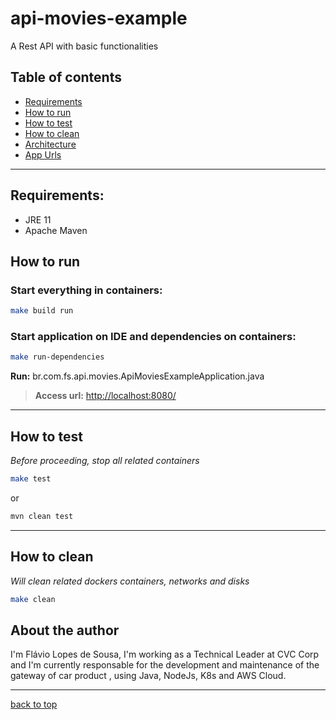 # api-movies-example

A Rest API with basic functionalities

## Table of contents

- [Requirements](#requirements)
- [How to run](#how-to-run)
- [How to test](#how-to-test)
- [How to clean](#how-to-clean)
- [Architecture](doc/architecture.md)
- [App Urls](doc/urls.md)

---

## Requirements:

- JRE 11
- Apache Maven

## How to run

### Start everything in containers:

```sh
make build run
```

### Start application on IDE and dependencies on containers:

```sh
make run-dependencies
```

**Run:** br.com.fs.api.movies.ApiMoviesExampleApplication.java

> **Access url:** [http://localhost:8080/](http://localhost:8080/)

---

## How to test

_Before proceeding, stop all related containers_

```sh
make test
```

or

```sh
mvn clean test
```

---

## How to clean

_Will clean related dockers containers, networks and disks_

```sh
make clean
```

## About the author

I'm Flávio Lopes de Sousa, I'm working as a Technical Leader at CVC Corp and I'm currently responsable for the development and maintenance of the gateway of car product , using Java, NodeJs, K8s and AWS Cloud.

---

[back to top](#api-movies-example)
